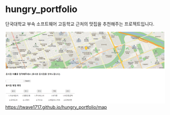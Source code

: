# hungry_portfolio

단국대학교 부속 소프트웨어 고등학교 근처의 맛집을 추천해주는 프로젝트입니다.

![간단소개](./image.png)
https://twave1717.github.io/hungry_portfolio/map

